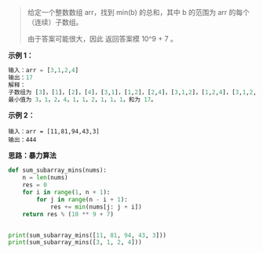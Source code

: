 > 给定一个整数数组 arr，找到 min(b) 的总和，其中 b 的范围为 arr 的每个（连续）子数组。
>
> 由于答案可能很大，因此 返回答案模 10^9 + 7 。



**示例 1：**

```python
输入：arr = [3,1,2,4]
输出：17
解释：
子数组为 [3]，[1]，[2]，[4]，[3,1]，[1,2]，[2,4]，[3,1,2]，[1,2,4]，[3,1,2,4]。 
最小值为 3，1，2，4，1，1，2，1，1，1，和为 17。
```



**示例 2：**

```
输入：arr = [11,81,94,43,3]
输出：444
```



**思路：暴力算法**

```python
def sum_subarray_mins(nums):
    n = len(nums)
    res = 0
    for i in range(1, n + 1):
        for j in range(n - i + 1):
            res += min(nums[j: j + i])
    return res % (10 ** 9 + 7)


print(sum_subarray_mins([11, 81, 94, 43, 3]))
print(sum_subarray_mins([3, 1, 2, 4]))
```

